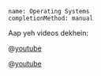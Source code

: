 ```ngMeta
name: Operating Systems
completionMethod: manual
```

Aap yeh videos dekhein:

@[youtube](pTdSs8kQqSA)

@[youtube](JtepGNJyvyM)